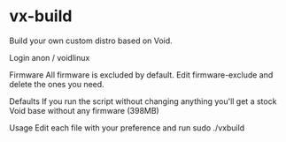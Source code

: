 # vx-build
Build your own custom distro based on Void.

Login
anon / voidlinux

Firmware
All firmware is excluded by default. Edit firmware-exclude and delete the ones you need.

Defaults
If you run the script without changing anything you'll get a stock Void base without any firmware (398MB)

Usage
Edit each file with your preference and run sudo ./vxbuild

